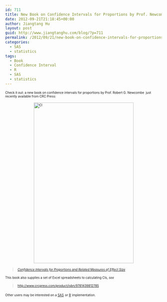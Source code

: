 ```yaml
---
id: 711
title: New Book on Confidence Intervals for Proportions by Prof. Newcombe
date: 2012-09-21T21:18:45+00:00
author: Jiangtang Hu
layout: post
guid: http://www.jiangtanghu.com/blog/?p=711
permalink: /2012/09/21/new-book-on-confidence-intervals-for-proportions-by-prof-newcombe/
categories:
  - SAS
  - statistics
tags:
  - Book
  - Confidence Interval
  - R
  - SAS
  - statistics
---
```

<font size="1">Check it out: a new book on confidence intervals for proportions by Prof. Robert G. Newcombe&#160; just recently available from CRC Press:</font>

[<font size="1"><img style="background-image: none; border-bottom: 0px; border-left: 0px; margin: 3px auto 5px; padding-left: 0px; padding-right: 0px; display: block; float: none; border-top: 0px; border-right: 0px; padding-top: 0px" title="CI" border="0" alt="CI" src="http://www.jiangtanghu.com/blog/wp-content/uploads/2012/09/CI_thumb.jpg" width="321" height="517" /></font>](http://www.jiangtanghu.com/blog/wp-content/uploads/2012/09/CI.jpg)

> <a href="http://www.crcpress.com/product/isbn/9781439812785" target="_blank"><em><font size="1">Confidence Intervals for Proportions and Related Measures of Effect Size</font></em></a>

<font size="1">This book also supplies a set of Excel spreadsheets to calculating CIs, <em>see</em></font>

> [<font size="1">http://www.crcpress.com/product/isbn/9781439812785</font>](http://www.crcpress.com/product/isbn/9781439812785)

<font size="1">Other users may be interested on a </font><a href="http://www.jiangtanghu.com/blog/2012/09/15/confidence-intervals-binomial-proportion/" target="_blank"><font size="1">SAS</font></a> <font size="1">or </font><a href="http://www2.jura.uni-hamburg.de/instkrim/kriminologie/Mitarbeiter/Enzmann/Software/prop.CI.r" target="_blank"><font size="1">R</font></a> <font size="1">implementation.</font>